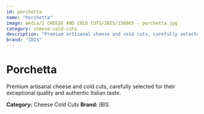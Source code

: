 ```yaml
---
id: porchetta
name: "Porchetta"
image: media/1 CHEESE AND COLD CUTS/IBIS/150865 - porchetta.jpg
category: cheese-cold-cuts
description: "Premium artisanal cheese and cold cuts, carefully selected for their exceptional quality and authentic Italian taste."
brand: "IBIS"
---
```


# Porchetta

Premium artisanal cheese and cold cuts, carefully selected for their exceptional quality and authentic Italian taste.

**Category:** Cheese Cold Cuts
**Brand:** IBIS
